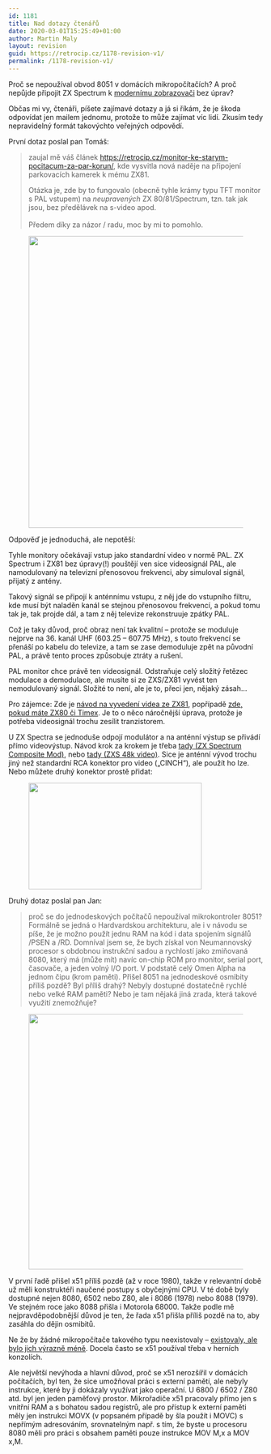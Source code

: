 ```yaml
---
id: 1181
title: Nad dotazy čtenářů
date: 2020-03-01T15:25:49+01:00
author: Martin Maly
layout: revision
guid: https://retrocip.cz/1178-revision-v1/
permalink: /1178-revision-v1/
---
```

Proč se nepoužíval obvod 8051 v domácích mikropočítačích? A proč nepůjde připojit ZX Spectrum k [modernímu zobrazovači](https://retrocip.cz/monitor-ke-starym-pocitacum-za-par-korun/) bez úprav?

Občas mi vy, čtenáři, píšete zajímavé dotazy a já si říkám, že je škoda odpovídat jen mailem jednomu, protože to může zajímat víc lidí. Zkusím tedy nepravidelný formát takovýchto veřejných odpovědí.

První dotaz poslal pan Tomáš:

<blockquote class="wp-block-quote">
  <p>
    zaujal mě váš článek <a href="https://retrocip.cz/monitor-ke-starym-pocitacum-za-par-korun/">https://retrocip.cz/monitor-ke-starym-pocitacum-za-par-korun/</a>, kde vysvitla nová naděje na připojení parkovacích kamerek k mému ZX81.
  </p>
  
  <p>
    Otázka je, zde by to fungovalo (obecně tyhle krámy typu TFT monitor s PAL vstupem) na <em>neupravených</em> ZX 80/81/Spectrum, tzn. tak jak jsou, bez předělávek na s-video apod.<br /><br />Předem díky za názor / radu, moc by mi to pomohlo.
  </p>
</blockquote><figure class="wp-block-image size-large">

<img loading="lazy" width="1024" height="576" src="http://retrocip.cz/wp-content/uploads/sites/6/2017/11/23550861_10155203516922496_8283049223022676107_o-1024x576.jpg" alt="" class="wp-image-997" srcset="https://retrocip.cz/wp-content/uploads/sites/6/2017/11/23550861_10155203516922496_8283049223022676107_o-1024x576.jpg 1024w, https://retrocip.cz/wp-content/uploads/sites/6/2017/11/23550861_10155203516922496_8283049223022676107_o-650x366.jpg 650w, https://retrocip.cz/wp-content/uploads/sites/6/2017/11/23550861_10155203516922496_8283049223022676107_o-768x432.jpg 768w, https://retrocip.cz/wp-content/uploads/sites/6/2017/11/23550861_10155203516922496_8283049223022676107_o.jpg 1440w" sizes="(max-width: 1024px) 100vw, 1024px" /> </figure> 

Odpověď je jednoduchá, ale nepotěší:

Tyhle monitory očekávají vstup jako standardní video v normě PAL. ZX Spectrum i ZX81 bez úpravy(!) pouštějí ven sice videosignál PAL, ale namodulovaný na televizní přenosovou frekvenci, aby simuloval signál, přijatý z antény. 

Takový signál se připojí k anténnímu vstupu, z něj jde do vstupního filtru, kde musí být naladěn kanál se stejnou přenosovou frekvencí, a pokud tomu tak je, tak projde dál, a tam z něj televize rekonstruuje zpátky PAL.

Což je taky důvod, proč obraz není tak kvalitní &#8211; protože se moduluje nejprve na 36. kanál UHF (603.25 &#8211; 607.75 MHz), s touto frekvencí se přenáší po kabelu do televize, a tam se zase demoduluje zpět na původní PAL, a právě tento proces způsobuje ztráty a rušení.

PAL monitor chce právě ten videosignál. Odstraňuje celý složitý řetězec modulace a demodulace, ale musíte si ze ZXS/ZX81 vyvést ten nemodulovaný signál. Složité to není, ale je to, přeci jen, nějaký zásah&#8230;

Pro zájemce: Zde je [návod na vyvedení videa ze ZX81](https://www.classic-computers.org.nz/blog/2016-01-03-composite-video-for-zx81.htm), popřípadě [zde, pokud máte ZX80 či Timex](https://www.bytedelight.com/?page_id=3560). Je to o něco náročnější úprava, protože je potřeba videosignál trochu zesílit tranzistorem.

U ZX Spectra se jednoduše odpojí modulátor a na anténní výstup se přivádí přímo videovýstup. Návod krok za krokem je třeba [tady (ZX Spectrum Composite Mod)](http://www.retrogamescollector.com/simple-zx-spectrum-composite-mod/), nebo [tady (ZXS 48k video)](https://spectrumforeveryone.com/technical/composite-mod-for-the-48k-range/). Sice je anténní vývod trochu jiný než standardní RCA konektor pro video (&#8222;CINCH&#8220;), ale použít ho lze. Nebo můžete druhý konektor prostě přidat:<figure class="wp-block-image size-large">

<img loading="lazy" width="342" height="210" src="https://retrocip.cz/wp-content/uploads/sites/6/2020/03/spectrum-video2.jpg" alt="" class="wp-image-1179" /> </figure> 

Druhý dotaz poslal pan Jan:

<blockquote class="wp-block-quote">
  <p>
    proč se do jednodeskových počítačů nepoužíval mikrokontroler 8051? Formálně se jedná o Hardvardskou architekturu, ale i v návodu se píše, že je možno použít jednu RAM na kód i data spojením signálů /PSEN a /RD. Domníval jsem se, že bych získal von Neumannovský procesor s obdobnou instrukční sadou a rychlostí jako zmiňovaná 8080, který má (může mít) navíc on-chip ROM pro monitor, serial port, časovače, a jeden volný I/O port. V podstatě celý Omen Alpha na jednom čipu (krom paměti). Přišel 8051 na jednodeskové osmibity příliš pozdě? Byl příliš drahý? Nebyly dostupné dostatečně rychlé nebo velké RAM paměti? Nebo je tam nějaká jiná zrada, která takové využití znemožňuje?
  </p>
</blockquote><figure class="wp-block-image size-large">

<img loading="lazy" width="1024" height="504" src="https://retrocip.cz/wp-content/uploads/sites/6/2020/03/KL_Intel_P8051-1024x504.png" alt="" class="wp-image-1180" srcset="https://retrocip.cz/wp-content/uploads/sites/6/2020/03/KL_Intel_P8051-1024x504.png 1024w, https://retrocip.cz/wp-content/uploads/sites/6/2020/03/KL_Intel_P8051-650x320.png 650w, https://retrocip.cz/wp-content/uploads/sites/6/2020/03/KL_Intel_P8051-768x378.png 768w, https://retrocip.cz/wp-content/uploads/sites/6/2020/03/KL_Intel_P8051.png 1197w" sizes="(max-width: 1024px) 100vw, 1024px" /> </figure> 

V první řadě přišel x51 příliš pozdě (až v roce 1980), takže v relevantní době už měli konstruktéři naučené postupy s obyčejnými CPU. V té době byly dostupné nejen 8080, 6502 nebo Z80, ale i 8086 (1978) nebo 8088 (1979). Ve stejném roce jako 8088 přišla i Motorola 68000. Takže podle mě nejpravděpodobnější důvod je ten, že řada x51 přišla příliš pozdě na to, aby zasáhla do dějin osmibitů.

Ne že by žádné mikropočítače takového typu neexistovaly &#8211; [existovaly, ale bylo jich výrazně méně](https://www.root.cz/clanky/mikroradice-a-jejich-aplikace-v-nbsp-jednoduchych-mikropocitacich-4/). Docela často se x51 používal třeba v herních konzolích.

Ale největší nevýhoda a hlavní důvod, proč se x51 nerozšířil v domácích počítačích, byl ten, že sice umožňoval práci s externí pamětí, ale nebyly instrukce, které by ji dokázaly využívat jako operační. U 6800 / 6502 / Z80 atd. byl jen jeden paměťový prostor. Mikrořadiče x51 pracovaly přímo jen s vnitřní RAM a s bohatou sadou registrů, ale pro přístup k externí paměti měly jen instrukci MOVX (v popsaném případě by šla použít i MOVC) s nepřímým adresováním, srovnatelným např. s tím, že byste u procesoru 8080 měli pro práci s obsahem paměti pouze instrukce MOV M,x a MOV x,M.